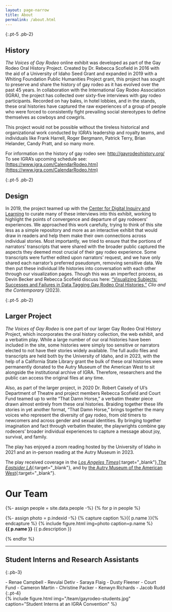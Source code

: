 ```yaml
---
layout: page-narrow
title: About
permalink: /about.html
---
```


{:.pt-5 .pb-2}
## History

_The Voices of Gay Rodeo_ online exhibit was developed as part of the Gay Rodeo Oral History Project. Created by Dr. Rebecca Scofield in 2016 with the aid of a University of Idaho Seed Grant and expanded in 2019 with a Whiting Foundation Public Humanities Project grant, this project has sought to preserve and share the history of gay rodeo as it has evolved over the past 45 years. In collaboration with the International Gay Rodeo Association (IGRA), the project has collected over sixty-five interviews with gay rodeo participants. Recorded on hay bales, in hotel lobbies, and in the stands, these oral histories have captured the raw experiences of a group of people who were forced to consistently fight prevailing social stereotypes to define themselves as cowboys and cowgirls.

 

This project would not be possible without the tireless historical and organizational work conducted by IGRA’s leadership and royalty teams, and individuals like Frank Harrell, Roger Bergmann, Patrick Terry, Brian Helander, Candy Pratt, and so many more.

For information on the history of gay rodeo see: [http://gayrodeohistory.org/ \
](http://gayrodeohistory.org/)To see IGRA’s upcoming schedule see: [https://www.igra.com/CalendarRodeo.htm](https://www.igra.com/CalendarRodeo.htm)

{:.pt-5 .pb-2}
## Design

In 2019, the project teamed up with the [Center for Digital Inquiry and Learning](https://cdil.lib.uidaho.edu/) to curate many of these interviews into this exhibit, working to highlight the points of convergence and departure of gay rodeoers’ experiences. We approached this work carefully, trying to think of this site less as a simple repository and more as an interactive exhibit that would draw in readers and help them make their own connections across individual stories. Most importantly, we tried to ensure that the portions of narrators’ transcripts that were shared with the broader public captured the aspects they deemed most crucial of their gay rodeo experience. Some transcripts were further edited upon narrators’ request, and we have only shared each narrator’s preferred pseudonym, removing sensitive data. We then put these individual life histories into conversation with each other through our visualization pages. Though this was an imperfect process, as Devin Becker and Rebecca Scofield discuss here: [“Visualizing Subjects: Successes and Failures in Data Tagging Gay Rodeo Oral Histories,”](https://clioandthecontemporary.com/2023/04/21/visualizing-subjects-successes-and-failures-in-data-tagging-gay-rodeo-oral-histories/) _Clio and the Contemporary_ (2023).   

 

{:.pt-5 .pb-2}
## Larger Project

_The Voices of Gay Rodeo_ is one part of our larger Gay Rodeo Oral History Project, which incorporates the oral history collection, the web exhibit, and a verbatim play. While a large number of our oral histories have been included in the site, some histories were simply too sensitive or narrators elected to not have their stories widely available. The full audio files and transcripts are held both by the University of Idaho, and in 2023, with the help of a California State Library grant the bulk of these oral histories were permanently donated to the Autry Museum of the American West to sit alongside the institutional archive of IGRA. Therefore, researchers and the public can access the original files at any time.

 

Also, as part of the larger project, in 2020 Dr. Robert Caisely of UI’s Department of Theatre and project members Rebecca Scofield and Court Fund teamed up to write “That Damn Horse,” a verbatim theater piece drawn almost entirely from these oral histories. Braiding together these life stories in yet another format, “That Damn Horse,” brings together the many voices who represent the diversity of gay rodeo, from old timers to newcomers and across gender and sexual identities. By bringing together imagination and fact through verbatim theater, the playwrights combine gay rodeoers’ broader individual experiences to capture a message about joy, survival, and family.

The play has enjoyed a zoom reading hosted by the University of Idaho in 2021 and an in-person reading at the Autry Museum in 2023.

The play received coverage in the [_Los Angeles Times_](https://www.latimes.com/entertainment-arts/newsletter/2023-11-01/what-to-do-this-weekend-that-damn-horse-gay-cowboy-autry-museum-l-a-goes-out){:target="_blank"},[_The Eastsider LA_](https://www.theeastsiderla.com/eastsider_on_the_go/arts_and_culture/pioneering-gay-rodeo-inspires-new-play-that-damn-horse/article_1930fe1a-751f-11ee-9f4e-571bbaef805b.html){:target="_blank"}, and by [the Autry Museum of the American West](https://theautry.org/about-us/press/autry-museum-american-west-presents-damn-horse-stories-gay-rodeo-performance-brings){:target="_blank"}.  


# Our Team

{%- assign people = site.data.people -%}
{% for p in people %}

<div class="row py-2">
    <div class="col-md-3 text-center">
        {%- assign photo = p.indexid  -%}
        {% capture caption %}{{ p.name }}{% endcapture %}
        {% include figure.html img=photo caption=p.name %}
    </div>
    <div class="col-md-9 align-self-center">
        <strong>{{ p.name }}</strong> {{ p.description }}
    </div>
</div>

{% endfor %}

---

## Student Interns and Research Assistants
{:.pb-3}

<div class="row">
<div class="col-md-4" markdown="1">
- Renae Campbell
- Revulai Detiv
- Saraya Flaig
- Dusty Fleener
- Court Fund
- Cameron Martin
- Christine Packer
- Kenwyn Richards
- Jacob Rudd
{:.pt-4}
</div>
<div class="col-md-8" markdown="1">
{% include figure.html img="/team/gayrodeo-students.jpg" caption="Student Interns at an IGRA Convention" %}
</div>
</div>


